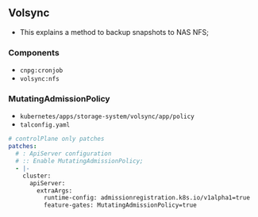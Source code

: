 ## Volsync

- This explains a method to backup snapshots to NAS NFS;

### Components

- `cnpg:cronjob`
- `volsync:nfs`

### MutatingAdmissionPolicy

- `kubernetes/apps/storage-system/volsync/app/policy`
- `talconfig.yaml`

```yaml
# controlPlane only patches
patches:
  # : ApiServer configuration
  # :: Enable MutatingAdmissionPolicy;
  - |-
    cluster:
      apiServer:
        extraArgs:
          runtime-config: admissionregistration.k8s.io/v1alpha1=true
          feature-gates: MutatingAdmissionPolicy=true
```
